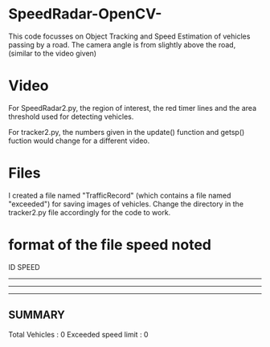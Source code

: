 # SpeedRadar-OpenCV-
This code focusses on Object Tracking and Speed Estimation of vehicles passing by a road. The camera angle is from slightly above the road, (similar to the video given)


# Video

For SpeedRadar2.py, the region of interest, the red timer lines and the area threshold used for detecting vehicles.

For tracker2.py, the numbers given in the update() function and getsp() fuction would change for a different video.


# Files
I created a file named "TrafficRecord" (which contains a file named "exceeded") for saving images of vehicles. Change the directory in the tracker2.py file accordingly for the code to work.



# format of the file speed noted 

ID 	 SPEED
------	-------

-------------
-------------
SUMMARY
-------------
Total Vehicles :	0
Exceeded speed limit :	0



